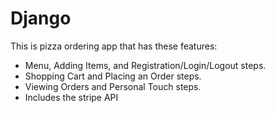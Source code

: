# Django

This is pizza ordering app that has these features:

- Menu, Adding Items, and Registration/Login/Logout steps.
- Shopping Cart and Placing an Order steps.
- Viewing Orders and Personal Touch steps.
- Includes the stripe API
